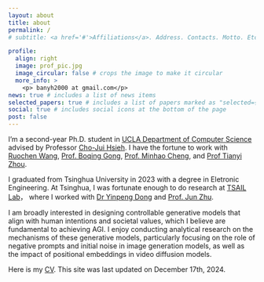 ```yaml
---
layout: about
title: about
permalink: /
# subtitle: <a href='#'>Affiliations</a>. Address. Contacts. Motto. Etc.

profile:
  align: right
  image: prof_pic.jpg
  image_circular: false # crops the image to make it circular
  more_info: >
    <p> banyh2000 at gmail.com</p>
news: true # includes a list of news items
selected_papers: true # includes a list of papers marked as "selected={true}"
social: true # includes social icons at the bottom of the page
post: false
---
```


  I’m a second-year Ph.D. student in [UCLA Department of Computer Science](https://www.cs.ucla.edu/) advised by Professor [Cho-Jui Hsieh](https://web.cs.ucla.edu/~chohsieh/).
  I have the fortune to work with [Ruochen Wang](https://ruocwang.github.io/), [Prof. Boqing Gong](http://boqinggong.info/), [Prof. Minhao Cheng](https://cmhcbb.github.io/), and [Prof Tianyi Zhou](https://tianyizhou.github.io/).

  I graduated from Tsinghua University in 2023 with a degree in Eletronic Engineering. At Tsinghua,  I was fortunate enough to do research at [TSAIL Lab](https://ml.cs.tsinghua.edu.cn/)， where I worked with [Dr Yinpeng Dong](https://ml.cs.tsinghua.edu.cn/~yinpeng/) and [Prof. Jun Zhu](https://ml.cs.tsinghua.edu.cn/~jun/index.shtml).

  I am broadly interested in designing controllable generative models that align with human intentions and societal values, which I believe are fundamental to achieving AGI. I enjoy conducting analytical research on the mechanisms of these generative models, particularly focusing on the role of negative prompts and initial noise in image generation models, as well as the impact of positional embeddings in video diffusion models.

  Here is my [CV](https://drive.google.com/file/d/1AcOrrPkTQOfcHGFrevFJ12OMlZxHueTX/view?usp=sharing). This site was last updated on December 17th, 2024.
